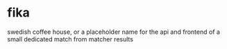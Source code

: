 fika
==========

swedish coffee house, or a placeholder name for the api and frontend of a small
dedicated match from matcher results
